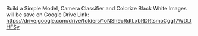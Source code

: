 Build a Simple Model, Camera Classifier and Colorize Black White Images will be save on Google Drive
Link: https://drive.google.com/drive/folders/1oNSh9cRdtLxbRDRtsmoCggf7WDLtHFSy
